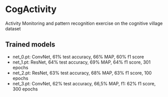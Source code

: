 # CogActivity
Activity Monitoring and pattern recognition exercise on the cognitive village dataset

## Trained models
- net_0.pt: ConvNet, 61% test accuracy, 66% MAP, 60% f1 score
- net_1.pt: ResNet, 64% test accuracy, 69% MAP, 64% f1 score, 301 epochs
- net_2.pt: ResNet, 63% test accuracy, 68% MAP, 63% f1 score, 100 epochs
- net_3.pt: ConvNet, 62% test accuracy, 66,5% MAP, f1: 62% f1 score, 300 epochs